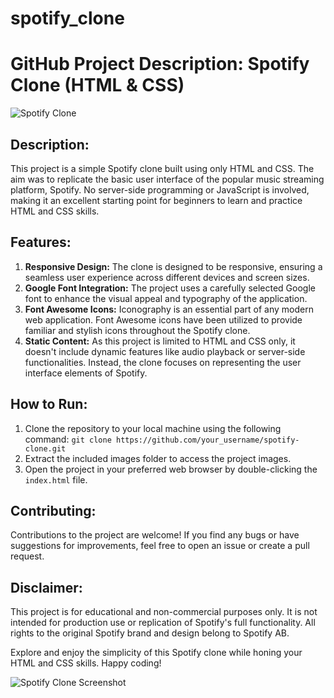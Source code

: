 # spotify_clone
<!DOCTYPE html>
<html lang="en">

<head>
  <meta charset="UTF-8">
  <meta name="viewport" content="width=device-width, initial-scale=1.0">
  <title>Spotify Clone (HTML & CSS)</title>
  <link href="https://fonts.googleapis.com/css2?family=YourSelectedGoogleFont&display=swap" rel="stylesheet">
  <link rel="stylesheet" href="https://cdnjs.cloudflare.com/ajax/libs/font-awesome/5.15.4/css/all.min.css">
  <style>
    /* Your CSS styles for the project description can go here */
  </style>
</head>

<body>
  <h1>GitHub Project Description: Spotify Clone (HTML & CSS)</h1>
  <img src="link_to_image" alt="Spotify Clone" />

  <h2>Description:</h2>
  <p>This project is a simple Spotify clone built using only HTML and CSS. The aim was to replicate the basic user interface of the popular music streaming platform, Spotify. No server-side programming or JavaScript is involved, making it an excellent starting point for beginners to learn and practice HTML and CSS skills.</p>

  <h2>Features:</h2>
  <ol>
    <li><strong>Responsive Design:</strong> The clone is designed to be responsive, ensuring a seamless user experience across different devices and screen sizes.</li>
    <li><strong>Google Font Integration:</strong> The project uses a carefully selected Google font to enhance the visual appeal and typography of the application.</li>
    <li><strong>Font Awesome Icons:</strong> Iconography is an essential part of any modern web application. Font Awesome icons have been utilized to provide familiar and stylish icons throughout the Spotify clone.</li>
    <li><strong>Static Content:</strong> As this project is limited to HTML and CSS only, it doesn't include dynamic features like audio playback or server-side functionalities. Instead, the clone focuses on representing the user interface elements of Spotify.</li>
  </ol>

  <h2>How to Run:</h2>
  <ol>
    <li>Clone the repository to your local machine using the following command: <code>git clone https://github.com/your_username/spotify-clone.git</code></li>
    <li>Extract the included images folder to access the project images.</li>
    <li>Open the project in your preferred web browser by double-clicking the <code>index.html</code> file.</li>
  </ol>

  <h2>Contributing:</h2>
  <p>Contributions to the project are welcome! If you find any bugs or have suggestions for improvements, feel free to open an issue or create a pull request.</p>

  <h2>Disclaimer:</h2>
  <p>This project is for educational and non-commercial purposes only. It is not intended for production use or replication of Spotify's full functionality. All rights to the original Spotify brand and design belong to Spotify AB.</p>

  <p>Explore and enjoy the simplicity of this Spotify clone while honing your HTML and CSS skills. Happy coding!</p>

  <img src="link_to_screenshot" alt="Spotify Clone Screenshot" />
</body>

</html>
